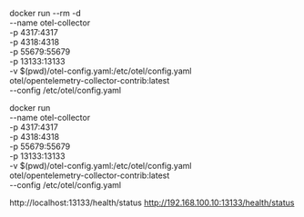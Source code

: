 docker run --rm -d \
--name otel-collector \
-p 4317:4317 \
-p 4318:4318 \
-p 55679:55679 \
-p 13133:13133 \
-v $(pwd)/otel-config.yaml:/etc/otel/config.yaml \
otel/opentelemetry-collector-contrib:latest \
--config /etc/otel/config.yaml


docker run \
--name otel-collector \
-p 4317:4317 \
-p 4318:4318 \
-p 55679:55679 \
-p 13133:13133 \
-v $(pwd)/otel-config.yaml:/etc/otel/config.yaml \
otel/opentelemetry-collector-contrib:latest \
--config /etc/otel/config.yaml



http://localhost:13133/health/status
http://192.168.100.10:13133/health/status
